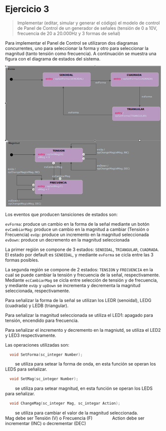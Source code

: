 # Ejercicio 3

> Implementar (editar, simular y generar el código) el modelo de control de Panel de Control de un generador de señales (tensión de 0 a 10V, frecuencia de 20 a 20.000Hz y 3 formas de señal)



Para implementar el Panel de Control se utilizaron dos diagramas concurrentes, uno para seleccionar la forma y otro para seleccionar la magnitud (tanto tensión como frecuencia). A continuación se muestra una figura con el diagrama de estados del sistema.

![Image](ej3sct.png)

Los eventos que producen tansiciones de estados son:

```evForma```: produce un cambio en la forma de la señal mediante un botón
```evCambiarMag```: produce un cambio en la magnitud a cambiar (Tensión o Frecuencia)
```evUp```: produce un incremento en la magnitud seleccionada
```evDown```: produce un decremento en la magnitud seleccionada

La primer región se compone de 3 estados: ```SENOIDAL```, ```TRIANGULAR```, ```CUADRADA```. El estado por default es ```SENOIDAL```, y mediante ```evForma``` se cicla entre las 3 formas posibles.

La segunda región se compone de 2 estados: ```TENSION``` y ```FRECUENCIA``` en la cual se puede cambiar la tensión y frecuencia de la señal, respectivamente. Mediante ```ecCambiarMag``` se cicla entre selección de tensión y de frecuencia, y mediante ```evUp``` y ```upDown``` se incrementa y decrementa la magnitud seleccionada, respectivamente.

Para señalizar la forma de la señal se utilizan los LEDR (senoidal), LEDG (cuadrada) y LEDB (triangular).

Para señalizar la magnitud seleccionada se utiliza el LED1: apagado para tensión, encendido para frecuencia.

Para señalizar el incremento y decremento en la magniutd, se utiliza el LED2 y LED3 respectivamente. 

Las operaciones utilizadas son:

```c
  void SetForma(sc_integer Number);
``` 

&ensp;&ensp;&ensp;&ensp; se utiliza para setear la forma de onda, en esta función se operan los LEDS para señalizar.

```c
  void SetMag(sc_integer Number);
``` 

&ensp;&ensp;&ensp;&ensp; se utiliza para setear magnitud, en esta función se operan los LEDS para señalizar.

```c
  void ChangeMag(sc_integer Mag, sc_integar Action);
``` 

&ensp;&ensp;&ensp;&ensp; se utiliza para cambiar el valor de la magnitud seleccionada.
&ensp;&ensp;&ensp;&ensp;&ensp;&ensp;&ensp;&ensp; Mag debe ser Tensión (V) o Frecuencia (F)
&ensp;&ensp;&ensp;&ensp;&ensp;&ensp;&ensp;&ensp; Action debe ser incrementar (INC) o decrementar (DEC)

